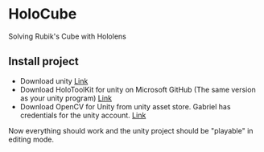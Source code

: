 # HoloCube
Solving  Rubik's Cube with Hololens

## Install project

  * Download unity  [Link](https://unity3d.com/get-unity/download/archive)
  * Download HoloToolKit for unity on Microsoft GitHub (The same version as your unity program) [Link](https://github.com/Microsoft/MixedRealityToolkit-Unity/releases)
  * Download OpenCV for Unity from unity asset store. Gabriel has credentials for the unity account. [Link](https://assetstore.unity.com/packages/tools/integration/opencv-for-unity-21088)

Now everything should work and the unity project should be "playable" in editing mode.
